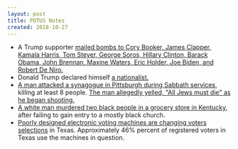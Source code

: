 ```yaml
---
layout: post
title: POTUS Notes
created: 2018-10-27
---
```


- A Trump supporter [mailed bombs to Cory Booker, James Clapper, Kamala Harris, Tom Steyer, George Soros, Hillary Clinton, Barack Obama, John Brennan, Maxine Waters, Eric Holder, Joe Biden, and Robert De Niro.](https://www.nytimes.com/2018/10/26/nyregion/cnn-cory-booker-pipe-bombs-sent.html)
- Donald Trump declared himself [a nationalist.](https://www.cnn.com/videos/politics/2018/10/23/president-trump-nationalist-globalist-rally-sot-vpx.cnn)
- [A man attacked a synagogue in Pittsburgh during Sabbath services](https://www.nbcnews.com/news/us-news/active-shooter-reported-near-pittsburgh-synagogue-n925211), killing at least 8 people. [The man allegedly yelled, "All Jews must die" as he began shooting.](https://pittsburgh.cbslocal.com/2018/10/27/pittsburgh-synagogue-shooting-suspect-identified/)
- [A white man murdered two black people in a grocery store in Kentucky](https://www.cbsnews.com/news/kroger-grocery-store-shooting-investigated-as-possible-hate-crime-2018-10-26/), after failing to gain entry to a mostly black church.
- [Poorly designed electronic voting machines are changing voters selections](https://www.texastribune.org/2018/10/26/texas-voting-machines-2018-straight-ticket-midterm-elections/) in Texas. Approximately 46% percent of registered voters in Texas use the machines in question.
